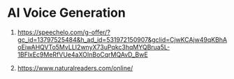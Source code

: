 # AI Voice Generation

1. https://speechelo.com/g-offer/?gc_id=13797525484&h_ad_id=531972150907&gclid=CjwKCAjw49qKBhAoEiwAHQVTo5MvLLI2wnyX73uPqkc3hqMYQBrua5L-1BFlxEc9MeRfVUe4aXOInBoCqrMQAvD_BwE

1. https://www.naturalreaders.com/online/
